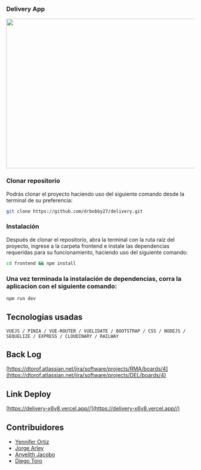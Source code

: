 
### Delivery App
<div align="center">
  <img width="600" height="400"  src="https://res.cloudinary.com/jorge-tarifa/image/upload/v1665118200/carrito-market-mix/Magna_hoka4e.jpg"/>
</div>


### Clonar repositorio
Podrás clonar el proyecto haciendo uso del siguiente comando desde la terminal de su preferencia:  

```bash
git clone https://github.com/drbobby27/delivery.git
```
### Instalación
Después de clonar el repositorio, abra la terminal con la ruta raíz del proyecto, ingrese a la carpeta frontend e instale las dependencias requeridas para su funcionamiento, haciendo uso del siguiente comando: 

```bash
cd frontend && npm install
```

### Una vez terminada la instalación de dependencias, corra la aplicacion con el siguiente comando:  

```bash
npm run dev
```

## Tecnologias usadas
`VUEJS / PINIA / VUE-ROUTER / VUELIDATE / BOOTSTRAP / CSS / NODEJS / SEQUELIZE / EXPRESS / CLOUDINARY / RAILWAY`

## Back Log
[https://dtorof.atlassian.net/jira/software/projects/RMA/boards/4](https://dtorof.atlassian.net/jira/software/projects/DEL/boards/4)

## Link Deploy
[https://delivery-x6v8.vercel.app//](https://delivery-x6v8.vercel.app//)

## Contribuidores
*  [Yennifer Ortiz](https://github.com/yortizher)
*  [Jorge Arley](https://github.com/drbobby27)
*  [Anyelith Jacobo](https://github.com/anyelithj)
*  [Diego Toro](https://github.com/Dtorof)



